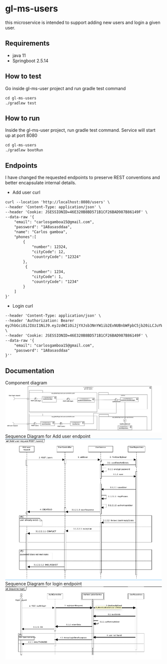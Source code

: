 # gl-ms-users
this microservice is intended to support  adding new users and login a given user.

## Requirements
- java 11
- Springboot 2.5.14

## How to test
Go inside gl-ms-user project and run gradle test command
```
cd gl-ms-users
./gradlew test
```

## How to run
Inside the  gl-ms-user project, run gradle test command. Service will start up at port 8080
```
cd gl-ms-users
./gradlew bootRun
```
## Endpoints
I have changed the requested endpoints to preserve REST conventions and better encapsulate internal details.
- Add user curl
````
curl --location 'http://localhost:8080/users' \
--header 'Content-Type: application/json' \
--header 'Cookie: JSESSIONID=46E320B8BD571B1CF26BAD987B86149F' \
--data-raw '{
    "email": "carlosgamboa15@gmail.com",
    "password": "1A8asasddaa",
    "name": "Carlos gamboa",
    "phones":[
        { 
            "number": 12324,
            "cityCode": 12,
            "countryCode": "12324"
        },
         { 
            "number": 1234,
            "cityCode": 1,
            "countryCode": "1234"
        }
    ]
}'
````
- Login curl
```curl --location 'http://localhost:8080/auth/login' \
--header 'Content-Type: application/json' \
--header 'Authorization: Bearer eyJhbGciOiJIUzI1NiJ9.eyJzdWIiOiJjYXJsb3NnYW1ib2ExNUBnbWFpbC5jb20iLCJuYW1lIjoiQ2FybG9zIGdhbWJvYSIsImV4cCI6MTczNjc3MTY1OH0.13fczqvJiliueCtQL3Bw8VsK_3n04TgkOsu7MOvVhbY' \
--header 'Cookie: JSESSIONID=46E320B8BD571B1CF26BAD987B86149F' \
--data-raw '{
    "email": "carlosgamboa15@gmail.com",
    "password": "1A8asasddaa"
}''
```

## Documentation
Component diagram![component_diagram.png](src/main/resources/documentation/component_diagram.png)
Sequence Diagram for Add user endpoint![sequence_diagram_addUser.png](src/main/resources/documentation/sequence_diagram_addUser.png)
Sequence Diagram for login endpoint![sequence_diagram_login.png](src/main/resources/documentation/sequence_diagram_login.png)